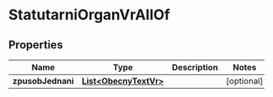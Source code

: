 

# StatutarniOrganVrAllOf


## Properties

| Name | Type | Description | Notes |
|------------ | ------------- | ------------- | -------------|
|**zpusobJednani** | [**List&lt;ObecnyTextVr&gt;**](ObecnyTextVr.md) |  |  [optional] |



